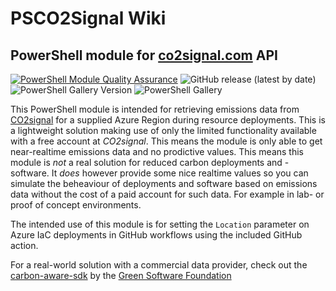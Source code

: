 PSCO2Signal Wiki
================

PowerShell module for [co2signal.com](https://www.co2signal.com/) API
-------------------------------------------------------------------

[![PowerShell Module Quality Assurance](https://github.com/cloudyspells/PSCO2Signal/actions/workflows/qa.yml/badge.svg)](https://github.com/cloudyspells/PSCO2Signal/actions/workflows/qa.yml)
![GitHub release (latest by date)](https://img.shields.io/github/v/release/cloudyspells/PSCO2Signal)
![PowerShell Gallery Version](https://img.shields.io/powershellgallery/v/PSCO2Signal)
![PowerShell Gallery](https://img.shields.io/powershellgallery/dt/PSCO2Signal)

This PowerShell module is intended for retrieving emissions data from
[CO2signal](https://www.co2signal.com/) for a supplied Azure Region during
resource deployments. This is a lightweight solution making use of only the
limited functionality available with a free account at _CO2signal_. This means
the module is only able to get near-realtime emissions data and no prodictive
values. This means this module is _not_ a real solution for reduced carbon
deployments and -software. It _does_ however provide some nice realtime values
so you can simulate the beheaviour of deployments and software based on 
emissions data without the cost of a paid account for such data. For example in
lab- or proof of concept environments.

The intended use of this module is for setting the `Location` parameter
on Azure IaC deployments in GitHub workflows using the included GitHub
action.

For a real-world solution with a commercial data provider, check out
the [carbon-aware-sdk](https://github.com/Green-Software-Foundation/carbon-aware-sdk)
by the [Green Software Foundation](https://greensoftware.foundation/)
